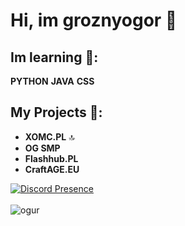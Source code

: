 # Hi, im groznyogor 🙋

## Im learning 📕:
**PYTHON** **JAVA** **CSS**

## My Projects 💚:
- **XOMC.PL** 🔝
- **OG SMP**
- **Flashhub.PL**
- **CraftAGE.EU**

[![Discord Presence](https://lanyard.cnrad.dev/api/1172179309750919168)](https://discord.com/users/1172179309750919168)
<br><br>
![ogur](https://spotify-recently-played-readme.vercel.app/api?user=31t6oiqcdysupivlpeo73mrfyiey&width={width})
